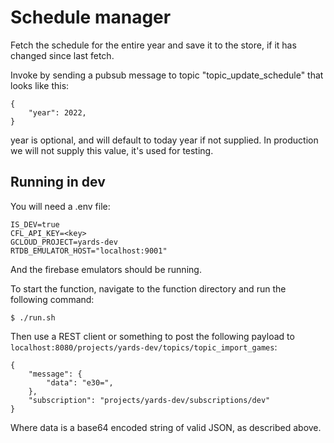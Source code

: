 # Schedule manager

Fetch the schedule for the entire year and save it to the store, if it has changed since last fetch.

Invoke by sending a pubsub message to topic "topic_update_schedule" that looks like this:

```
{
    "year": 2022,
}
```

year is optional, and will default to today year if not supplied. In production we will not supply this value, it's used for testing.

## Running in dev

You will need a .env file:

```
IS_DEV=true
CFL_API_KEY=<key>
GCLOUD_PROJECT=yards-dev
RTDB_EMULATOR_HOST="localhost:9001"
```

And the firebase emulators should be running.

To start the function, navigate to the function directory and run the following command:

```
$ ./run.sh
```

Then use a REST client or something to post the following payload to `localhost:8080/projects/yards-dev/topics/topic_import_games`:

```
{
    "message": {
        "data": "e30=",
    },
    "subscription": "projects/yards-dev/subscriptions/dev"
}
```

Where data is a base64 encoded string of valid JSON, as described above.
